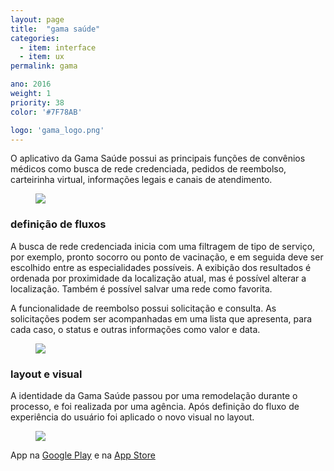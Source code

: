 ```yaml
---
layout: page
title:  "gama saúde"
categories:
  - item: interface
  - item: ux
permalink: gama

ano: 2016
weight: 1
priority: 38
color: '#7F78AB'

logo: 'gama_logo.png'
---
```


O aplicativo da Gama Saúde possui as principais funções de convênios médicos como busca de rede credenciada, pedidos de reembolso, carteirinha virtual, informações legais e canais de atendimento.

<figure><img src="{{ site.baseurl }}/assets/gama/main.png"/></figure>

### definição de fluxos

A busca de rede credenciada inicia com uma filtragem de tipo de serviço, por exemplo, pronto socorro ou ponto de vacinação, e em seguida deve ser escolhido entre as especialidades possíveis. A exibição dos resultados é ordenada por proximidade da localização atual, mas é possível alterar a localização. Também é possível salvar uma rede como favorita.

A funcionalidade de reembolso possui solicitação e consulta. As solicitações podem ser acompanhadas em uma lista que apresenta, para cada caso, o status e outras informações como valor e data.

<figure><img src="{{ site.baseurl }}/assets/gama/fluxos.png"/></figure>

### layout e visual

A identidade da Gama Saúde passou por uma remodelação durante o processo, e foi realizada por uma agência. Após definição do fluxo de experiência do usuário foi aplicado o novo visual no layout.

<figure><img src="{{ site.baseurl }}/assets/gama/id.png"/></figure>

App na [Google Play](https://play.google.com/store/apps/details?id=br.com.livetouch.gamasaudequalicorp) e na [App Store](https://itunes.apple.com/br/app/gama-sa%C3%BAde/id1163772007?mt=8)
